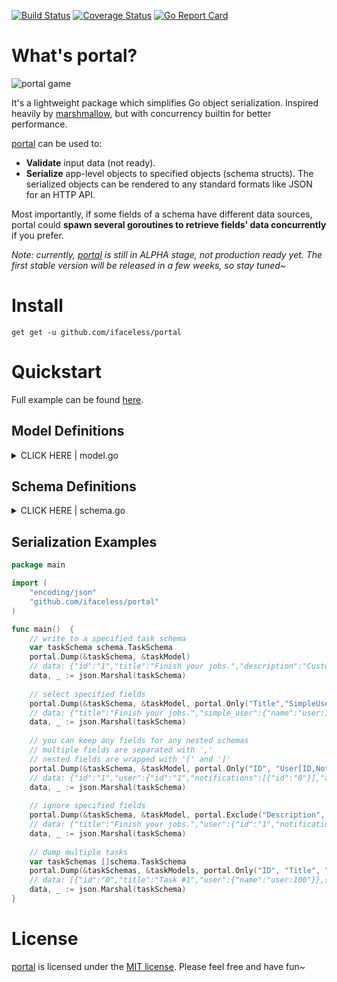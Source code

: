 [![Build Status](https://travis-ci.com/iFaceless/portal.svg?branch=master)](https://travis-ci.com/iFaceless/portal)
[![Coverage Status](https://coveralls.io/repos/github/iFaceless/portal/badge.svg?branch=master)](https://coveralls.io/github/iFaceless/portal?branch=master)
[![Go Report Card](https://goreportcard.com/badge/github.com/iFaceless/portal)](https://goreportcard.com/report/github.com/iFaceless/portal)

# What's portal?
![portal game](https://s2.ax1x.com/2019/09/28/u1TnEt.jpg)

It's a lightweight package which simplifies Go object serialization. Inspired heavily by [marshmallow](https://github.com/marshmallow-code/marshmallow), but with concurrency builtin for better performance.

[portal](https://github.com/iFaceless/portal/) can be used to:
- **Validate** input data (not ready).
- **Serialize** app-level objects to specified objects (schema structs). The serialized objects can be rendered to any standard formats like JSON for an HTTP API.

Most importantly, if some fields of a schema have different data sources, portal could **spawn several goroutines to retrieve fields' data concurrently** if you prefer.

*Note: currently, [portal](https://github.com/iFaceless/portal/) is still in ALPHA stage, not production ready yet. The first stable version will be released in a few weeks, so stay tuned~*

# Install

```
get get -u github.com/ifaceless/portal
```

# Quickstart

Full example can be found [here](./examples/todo).

## Model Definitions

<details>
	<summary>CLICK HERE | model.go</summary>
	
	<p>
	
	```go
    type NotificationModel struct {
    	ID      int
    	Title   string
    	Content string
    }
    
    type UserModel struct {
    	ID int
    }
    
    func (u *UserModel) Fullname() string {
    	return fmt.Sprintf("user:%d", u.ID)
    }
    
    func (u *UserModel) Notifications() (result []*NotificationModel) {
    	for i := 0; i < 1; i++ {
    		result = append(result, &NotificationModel{
    			ID:      i,
    			Title:   fmt.Sprintf("title_%d", i),
    			Content: fmt.Sprintf("content_%d", i),
    		})
    	}
    	return
    }
    
    type TaskModel struct {
    	ID     int
    	UserID int
    	Title  string
    }
    
    func (t *TaskModel) User() *UserModel {
    	return &UserModel{t.UserID}
    }
    ```
    
	</p>
</details>


## Schema Definitions

<details>
	<summary>CLICK HERE | schema.go</summary>
	
	<p>
	
	```go
	type NotiSchema struct {
    	ID      string `json:"id,omitempty"`
    	Title   string `json:"title,omitempty"`
    	Content string `json:"content,omitempty"`
    }
    
    type UserSchema struct {
    	ID                   string        `json:"id,omitempty"`
    	// Get user name from `UserModel.Fullname()`
    	Name                 string        `json:"name,omitempty" portal:"attr:Fullname"`
    	Notifications        []*NotiSchema `json:"notifications,omitempty" portal:"nested"`
    	AnotherNotifications []*NotiSchema `json:"another_notifications,omitempty" portal:"nested;attr:Notifications"`
    }
    
    type TaskSchema struct {
    	ID          string      `json:"id,omitempty"`
    	Title       string      `json:"title,omitempty"`
    	Description string      `json:"description,omitempty" portal:"meth:GetDescription"`
    	// UserSchema is a nested schema
    	User        *UserSchema `json:"user,omitempty" portal:"nested"`
    	// We just want `Name` field for `SimpleUser`.
    	// Besides, the datasource is the same with `UserSchema`
    	SimpleUser  *UserSchema `json:"simple_user,omitempty" portal:"nested;only:Name;attr:User"`
    }
    
    func (ts *TaskSchema) GetDescription(model *model.TaskModel) string {
    	return "Custom description"
    }
	```
	
	</p>
</details>


## Serialization Examples

```go
package main

import (
	"encoding/json"
	"github.com/ifaceless/portal"
)

func main()  {
    // write to a specified task schema
    var taskSchema schema.TaskSchema
    portal.Dump(&taskSchema, &taskModel)
    // data: {"id":"1","title":"Finish your jobs.","description":"Custom description","user":{"id":"1","name":"user:1","notifications":[{"id":"0","title":"title_0","content":"content_0"}],"another_notifications":[{"id":"0","title":"title_0","content":"content_0"}]},"simple_user":{"name":"user:1"}}
    data, _ := json.Marshal(taskSchema)
 
    // select specified fields
    portal.Dump(&taskSchema, &taskModel, portal.Only("Title","SimpleUser"))
    // data: {"title":"Finish your jobs.","simple_user":{"name":"user:1"}}
    data, _ := json.Marshal(taskSchema)
    
    // you can keep any fields for any nested schemas
    // multiple fields are separated with ','
    // nested fields are wrapped with '[' and ']'
    portal.Dump(&taskSchema, &taskModel, portal.Only("ID", "User[ID,Notifications[ID],AnotherNotifications[Title]]", "SimpleUser"))
    // data: {"id":"1","user":{"id":"1","notifications":[{"id":"0"}],"another_notifications":[{"title":"title_0"}]},"simple_user":{"name":"user:1"}}
    data, _ := json.Marshal(taskSchema)
 
    // ignore specified fields
    portal.Dump(&taskSchema, &taskModel, portal.Exclude("Description", "ID", "User[Name,Notifications[ID,Content],AnotherNotifications], SimpleUser"))
    // data: {"title":"Finish your jobs.","user":{"id":"1","notifications":[{"title":"title_0"}]}}
    data, _ := json.Marshal(taskSchema)
 
    // dump multiple tasks
    var taskSchemas []schema.TaskSchema
    portal.Dump(&taskSchemas, &taskModels, portal.Only("ID", "Title", "User[Name]"))
    // data: [{"id":"0","title":"Task #1","user":{"name":"user:100"}},{"id":"1","title":"Task #2","user":{"name":"user:101"}}]
    data, _ := json.Marshal(taskSchema)
}

```

# License

[portal](https://github.com/iFaceless/portal) is licensed under the [MIT license](./LICENSE). Please feel free and have fun~
